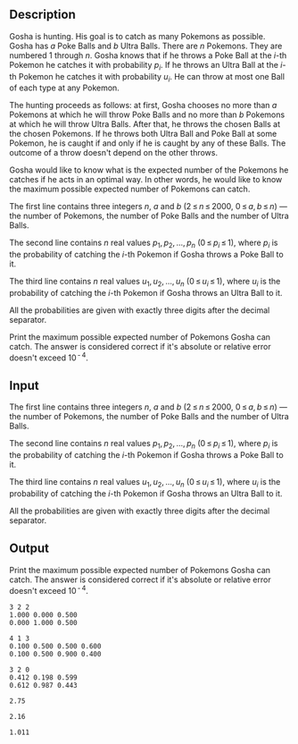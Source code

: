 ## Description

<div><p>Gosha is hunting. His goal is to catch as many Pokemons as possible. Gosha has <span class="tex-span"><i>a</i></span> Poke Balls and <span class="tex-span"><i>b</i></span> Ultra Balls. There are <span class="tex-span"><i>n</i></span> Pokemons. They are numbered <span class="tex-span">1</span> through <span class="tex-span"><i>n</i></span>. Gosha knows that if he throws a Poke Ball at the <span class="tex-span"><i>i</i></span>-th Pokemon he catches it with probability <span class="tex-span"><i>p</i><sub class="lower-index"><i>i</i></sub></span>. If he throws an Ultra Ball at the <span class="tex-span"><i>i</i></span>-th Pokemon he catches it with probability <span class="tex-span"><i>u</i><sub class="lower-index"><i>i</i></sub></span>. He can throw at most one Ball of each type at any Pokemon.</p><p>The hunting proceeds as follows: at first, Gosha chooses no more than <span class="tex-span"><i>a</i></span> Pokemons at which he will throw Poke Balls and no more than <span class="tex-span"><i>b</i></span> Pokemons at which he will throw Ultra Balls. After that, he throws the chosen Balls at the chosen Pokemons. If he throws both Ultra Ball and Poke Ball at some Pokemon, he is caught if and only if he is caught by any of these Balls. The outcome of a throw doesn't depend on the other throws.</p><p>Gosha would like to know what is the expected number of the Pokemons he catches if he acts in an optimal way. In other words, he would like to know the maximum possible expected number of Pokemons can catch.</p></div><div class="input-specification"><p>The first line contains three integers <span class="tex-span"><i>n</i></span>, <span class="tex-span"><i>a</i></span> and <span class="tex-span"><i>b</i></span> (<span class="tex-span">2 ≤ <i>n</i> ≤ 2000</span>, <span class="tex-span">0 ≤ <i>a</i>, <i>b</i> ≤ <i>n</i></span>)&nbsp;— the number of Pokemons, the number of Poke Balls and the number of Ultra Balls.</p><p>The second line contains <span class="tex-span"><i>n</i></span> real values <span class="tex-span"><i>p</i><sub class="lower-index">1</sub>, <i>p</i><sub class="lower-index">2</sub>, ..., <i>p</i><sub class="lower-index"><i>n</i></sub></span> (<span class="tex-span">0 ≤ <i>p</i><sub class="lower-index"><i>i</i></sub> ≤ 1</span>), where <span class="tex-span"><i>p</i><sub class="lower-index"><i>i</i></sub></span> is the probability of catching the <span class="tex-span"><i>i</i></span>-th Pokemon if Gosha throws a Poke Ball to it.</p><p>The third line contains <span class="tex-span"><i>n</i></span> real values <span class="tex-span"><i>u</i><sub class="lower-index">1</sub>, <i>u</i><sub class="lower-index">2</sub>, ..., <i>u</i><sub class="lower-index"><i>n</i></sub></span> (<span class="tex-span">0 ≤ <i>u</i><sub class="lower-index"><i>i</i></sub> ≤ 1</span>), where <span class="tex-span"><i>u</i><sub class="lower-index"><i>i</i></sub></span> is the probability of catching the <span class="tex-span"><i>i</i></span>-th Pokemon if Gosha throws an Ultra Ball to it.</p><p>All the probabilities are given with exactly three digits after the decimal separator.</p></div><div class="output-specification"><p>Print the maximum possible expected number of Pokemons Gosha can catch. The answer is considered correct if it's absolute or relative error doesn't exceed <span class="tex-span">10<sup class="upper-index"> - 4</sup></span>.</p></div>

## Input

<p>The first line contains three integers <span class="tex-span"><i>n</i></span>, <span class="tex-span"><i>a</i></span> and <span class="tex-span"><i>b</i></span> (<span class="tex-span">2 ≤ <i>n</i> ≤ 2000</span>, <span class="tex-span">0 ≤ <i>a</i>, <i>b</i> ≤ <i>n</i></span>)&nbsp;— the number of Pokemons, the number of Poke Balls and the number of Ultra Balls.</p><p>The second line contains <span class="tex-span"><i>n</i></span> real values <span class="tex-span"><i>p</i><sub class="lower-index">1</sub>, <i>p</i><sub class="lower-index">2</sub>, ..., <i>p</i><sub class="lower-index"><i>n</i></sub></span> (<span class="tex-span">0 ≤ <i>p</i><sub class="lower-index"><i>i</i></sub> ≤ 1</span>), where <span class="tex-span"><i>p</i><sub class="lower-index"><i>i</i></sub></span> is the probability of catching the <span class="tex-span"><i>i</i></span>-th Pokemon if Gosha throws a Poke Ball to it.</p><p>The third line contains <span class="tex-span"><i>n</i></span> real values <span class="tex-span"><i>u</i><sub class="lower-index">1</sub>, <i>u</i><sub class="lower-index">2</sub>, ..., <i>u</i><sub class="lower-index"><i>n</i></sub></span> (<span class="tex-span">0 ≤ <i>u</i><sub class="lower-index"><i>i</i></sub> ≤ 1</span>), where <span class="tex-span"><i>u</i><sub class="lower-index"><i>i</i></sub></span> is the probability of catching the <span class="tex-span"><i>i</i></span>-th Pokemon if Gosha throws an Ultra Ball to it.</p><p>All the probabilities are given with exactly three digits after the decimal separator.</p>

## Output

<p>Print the maximum possible expected number of Pokemons Gosha can catch. The answer is considered correct if it's absolute or relative error doesn't exceed <span class="tex-span">10<sup class="upper-index"> - 4</sup></span>.</p>





```input1
3 2 2
1.000 0.000 0.500
0.000 1.000 0.500

```




```input2
4 1 3
0.100 0.500 0.500 0.600
0.100 0.500 0.900 0.400

```




```input3
3 2 0
0.412 0.198 0.599
0.612 0.987 0.443

```




```output1
2.75

```




```output2
2.16

```




```output3
1.011
```


